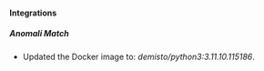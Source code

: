 
#### Integrations

##### Anomali Match

- Updated the Docker image to: *demisto/python3:3.11.10.115186*.
